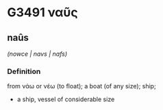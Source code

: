 # G3491 ναῦς

## naûs

_(nowce | navs | nafs)_

### Definition

from νάω or νέω (to float); a boat (of any size); ship; 

- a ship, vessel of considerable size
